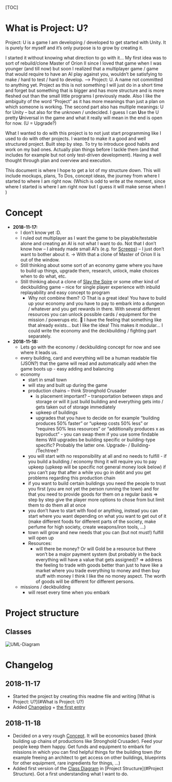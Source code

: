[TOC]

# What is Project: U?

Project: U is a game I am developing / developed to get started with Unity. It is purely for myself and it’s only purpose is to grow by creating it.

I started it without knowing what direction to go with it… My first idea was to sort of rebuild/clone Master of Orion II since I loved that game when I was younger (and till now) but soon I  realized that a multiplayer game / game that would require to have an AI play against you, wouldn’t be satisfying to make / hard to test / hard to develop.
–> Project: U. A name not committed to anything yet. Project as this is not something I will just do in a short time and forget but something that is bigger and has more structure and is more fleshed out than the small little programs I previously made. Also I like the ambiguity of the word “Project” as it has more meanings than just a plan on which someone is working. 
The second part also has multiple meanings: U for Unity – but also for the unknown / undecided. I guess I can **U**se the U pretty **U**niversal in the game and what it really will mean in the end is open for now. (U = Upgrade?)

What I wanted to do with this project is to not just start programming like I used to do with other projects.
I wanted to make it a good and well structured project. Built step by step. To try to introduce good habits and work on my bad ones. Actually plan things before I tackle them (and that includes for example but not only test-driven development). Having a well thought through plan and overview and execution.

This document is where I hope to get a lot of my structure down. This will include mockups, plans, To Dos, concept ideas, the journey from where I started to where I am right now. (Which is odd to write at the moment, since where I started is where I am right now but I guess it will make sense when I )

# Concept

-   **2018-11-17:** 
    -   I don’t know yet :D. 
    -   I ruled out multiplayer as I want the game to be playable/testable alone and creating an AI is not what I want to do. Not that I don’t know how – I already made small AI’s (e.g. for [Screeps](https://screeps.com)) – I just don’t want to bother about it. -> With that a clone of Master of Orion II is out of the window. 
    -   Still thinking about some sort of an economy game where you have to build up things, upgrade them, research, unlock, make choices when to do what, etc. 
    -   Still thinking about a clone of [Slay the Spire](https://store.steampowered.com/app/646570/Slay_the_Spire/) or some other kind of deckbuilding game – nice for single player experience with inbuild replayability and easy concept to program
        -   Why not combine them? :O That is a great idea! You have to build up your economy and you have to pay to embark into a dungeon / whatever and you get rewards in there. With several different resources you can unlock possible cards / equipment for the mission / powerups etc. :thinking: I have the feeling that something like that already exists… but I like the idea!
            This makes it modular… I could write the economy and the deckbuilding / fighting part separately.
-   **2018-11-18:**
    -   Lets go with the economy / deckbuilding concept for now and see where it leads us.
    -   every building, card and everything will be a human readable file (JSON?) that the game will read and automatically add when the game boots up - easy adding and balancing
    -   economy 
        -   start in small town
        -   will stay and built up during the game
        -   production chains – think Stronghold Crusader
            -   is placement important? – transportation between steps and storage
                or will it just build building and everything gets into / gets taken out of storage immediately
            -   upkeep of buildings
            -   upgrades that you have to decide on for example “building produces 50% faster” or “upkeep costs 50% less” or “requires 50% less resources” or “additionally produces x as byproduct” - you can swap them if you use some findable items
                Will upgrades be building specific or building-type specific? Probably the latter one.
                Upgrade- / Building- /Techtree?
        -   you will start with no responsibility at all and no needs to fulfill - if you build a building / economy thing it will require you to pay upkeep (upkeep will be specific not general money look below) if you can’t pay that after a while you go in debt and you get problems regarding this production chain
        -   if you want to build certain buildings you need the people to trust you first (you are not yet the person running the town) and for that you need to provide goods for them on a regular basis
            => step by step give the player more options to chose from but limit them to do them all at once
        -   you don’t have to start with food or anything, instead you can start where you want depending on what you want to get out of it (make different foods for different parts of the society, make perfume for high society, create weapons/iron tools, …)
        -   town will grow and new needs that you can (but not must!) fulfill will open up
        -   Resources:
            -   will there be money? Or will Gold be a resource but there won’t be a major payment system (but probably in the back everything will have a value that gets assigned)?
                => address the feeling to trade with goods better than just to have like a market where you trade everything to money and then buy stuff with money
                I think I like the no money aspect. The worth of goods will be different for different persons.
    -   missions / deckbuilding
        -   will reset every time when you embark

# Project structure

## Classes

![UML-Diagram](./planning/umlDiagram.svg)

# Changelog

## 2018-11-17

-   Started the project by creating this readme file and writing [What is Project: U?](#What is Project: U?)
-   Added [Changelog](#changelog) + [the first entry](#2018-11-17)

## 2018-11-18

-   Decided on a very rough [Concept](#Concept). It will be economics based (think building up chains of productions like Stronghold Crusader). Feed your people keep them happy. Get funds and equipment to embark for missions in which you can find helpful things for the building town (for example freeing an architect to get access on other buildings, blueprints for other equipment, rare ingredients for things, …)
-   Added first version of the [Class Diagram](#Classes) in [Project Structure](#Project Structure). Got a first understanding what I want to do. 
